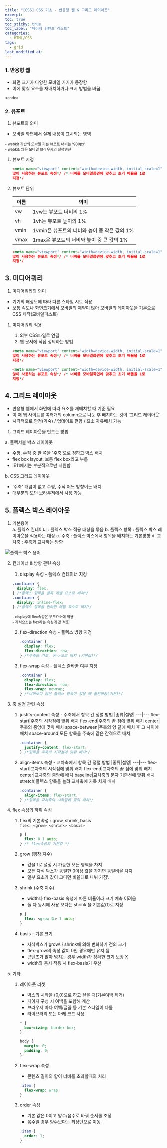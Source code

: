 ```yaml
---
title: "[CSS] CSS 기초 - 반응형 웹 & 그리드 레이아웃"
excerpt:
toc: true
toc_sticky: true
toc_label: "페이지 컨텐츠 리스트"
categories:
  - HTML/CSS
tags:
  - grid
last_modified_at:
---
```


### **1. 반응형 웹** 

- 화면 크기가 다양한 모바일 기기가 등장함
- 이에 맞춰 요소를 재배치하거나 표시 방법을 바꿈.

`<code>`

### **2. 뷰포트**

1. 뷰포트의 의미

- 모바일 화면에서 실제 내용이 표시되는 영역

<small> - webkit 기반의 모바일 기본 뷰포트 너비는 '980px'</small>  
<small> - webkit: 많은 모바일 브라우저의 실행엔진</small>

1. 뷰포트 지정

   ```html
   <meta name="viewport" content="width=device-width, initial-scale=1" /* 가장
   많이 사용하는 뷰포트 속성*/ /* 너비를 모바일화면에 맞추고 초기 배율을 1로
   지정*/
   ```

2. 뷰포트 단위

   | 이름 | 의미                                         |
   | ---- | -------------------------------------------- |
   | vw   | 1vw는 뷰포트 너비의 1%                       |
   | vh   | 1vh는 뷰포트 높이의 1%                       |
   | vmin | 1vmin은 뷰포트의 너비와 높이 중 작은 값의 1% |
   | vmax | 1max은 뷰포트의 너비와 높이 중 큰 값의 1%    |

   ```html
   <meta name="viewport" content="width=device-width, initial-scale=1" /* 가장
   많이 사용하는 뷰포트 속성*/ /* 너비를 모바일화면에 맞추고 초기 배율을 1로
   지정*/
   ```

## **3. 미디어쿼리**

1. 미디어쿼리의 의미

- 기기의 해상도에 따라 다른 스타일 시트 적용
- 보통 속도나 화면크기에서 모바일의 제약이 많아 모바일의 레이아웃을 기본으로 CSS 제작(모바일퍼스트)

1. 미디어쿼리 적용

   1. 외부 CSS파일로 연결
   2. 웹 문서에 직접 정의하는 방법

   ```html
   <meta name="viewport" content="width=device-width, initial-scale=1" /* 가장
   많이 사용하는 뷰포트 속성*/ /* 너비를 모바일화면에 맞추고 초기 배율을 1로
   지정*/
   ```

   ```html
   <meta name="viewport" content="width=device-width, initial-scale=1" /* 가장
   많이 사용하는 뷰포트 속성*/ /* 너비를 모바일화면에 맞추고 초기 배율을 1로
   지정*/
   ```

## **4. 그리드 레이아웃**

- 반응형 웹에서 화면에 따라 요소를 재배치할 때 기준 필요
- 이 때 웹 사이트를 여러개의 column으로 나눈 후 배치하는 것이 '그리드 레이아웃'
- 시각적으로 안정(익숙) / 업데이트 편함 / 요소 자유배치 가능

1. 그리드 레이아웃을 만드는 방법

a. 플렉서블 박스 레이아웃

- 수평, 수직 중 한 쪽을 '주축'으로 정하고 박스 배치
- flex box layout, 보통 flex box라고 부름
- IE11에서는 부분적으로만 지원함

b. CSS 그리드 레이아웃

- '주축' 개념이 없고 수평, 수직 어느 방향이든 배치
- 대부분의 모던 브라우저에서 사용 가능

## **5. 플렉스 박스 레이아웃**

1. 기본용어  
   a. 플렉스 컨테이너 : 플렉스 박스 적용 대상을 묶음
   b. 플렉스 항목 : 플렉스 박스 레이아웃을 적용하는 대상
   c. 주축 : 플렉스 박스에서 항목을 배치하는 기본방향
   d. 교차축 : 주축과 교차하는 방향

![플렉스 박스 용어](images/../../_posts/images/2021-10-20-image.png)

2. 컨테이너 & 방향 관련 속성

   1. display 속성 - 플렉스 컨테이너 지정

   ```css
   .container {
     display: flex;
   } /*플렉스 항목을 블록 레벨 요소로 배치*/
   .container {
     display: inline-flex;
   } /*플렉스 항목을 인라인 레벨 요소로 배치*/
   ```

   <small>- display에 flex속성은 부모요소에 적용</small>  
    <small>- 자식요소는 flex라는 속성에 값 적용</small>

   2. flex-direction 속성 - 플렉스 방향 지정
      ```css
      .container {
        display: flex;
        flex-direction: row;
      } /*주축을 가로, 왼->오로 배치 (기본값)*/
      ```
   3. flex-wrap 속성 - 플렉스 줄바꿈 여부 지정
      ```css
      .container {
        display: flex;
        flex-direction: row;
        flex-wrap: nowrap;
      } /*너비보다 많은 플렉스 항목이 있을 때 줄안바꿈(기본)*/
      ```

3. 축 설정 관련 속성

   1. justify-content 속성 - 주축에서 항목 간 정렬 방법
      |종류|설명|
      ---|---
      flex-start|주축의 시작점에 맞춰 배치
      flex-end|주축의 끝 점에 맞춰 배치
      center|주축의 중앙에 맞춰 배치
      space-between|주축의 양 끝에 배치 후 그 사이에 배치
      space-around|모든 항목을 주축에 같은 간격으로 배치

      ```css
      .container {
        justify-content: flex-start;
      } /*항목을 주축의 시작점에 맞춰 배치*/
      ```

   2. align-items 속성 - 교차축에서 항목 간 정렬 방법
      |종류|설명|
      ---|---
      flex-start|교차축의 시작점에 맞춰 배치
      flex-end|교차축의 끝 점에 맞춰 배치
      center|교차축의 중앙에 배치
      baseline|교차축의 문자 기준선에 맞춰 배치
      stretch|플렉스 항목을 늘려 교차축에 가득 차게 배치
      ```css
      .container {
        align-items: flex-start;
      } /*항목을 교차축의 시작점에 맞춰 배치*/
      ```

4. flex 속성의 하위 속성

   1. flex의 기본속성 : grow, shrink, basis  
       `flex: <grow> <shrink> <basis>`
      ```css
      p {
        flex: 0 1 auto;
      } /* flex속성의 기본값 */
      ```
   2. grow (팽창 지수)

      - 값을 1로 설정 시 가능한 모든 영역을 차지
      - 모든 자식 박스가 동일한 0이상 값을 가지면 동일비율 차지
      - 일부 요소가 값이 크다면 비율대로 나눠 가짐\

   3. shrink (수축 지수)

      - width나 flex-basis 속성에 따른 비율이라 크기 예측 어려움
      - 둘 다 동시에 사용 보다는 shrink 을 기본값(1)로 지정

      ```css
      p {
        flex: <grow 값> 1 auto;
      }
      ```

   4. basis - 기본 크기
      - 자식박스가 grow나 shrink에 의해 변화하기 전의 크기
      - flex-grow의 속성 값이 0인 경우에만 유지 됨
      - 콘텐츠가 많아 넘치는 경우 width가 정확한 크기 보장 X
      - width와 동시 적용 시 flex-basis가 우선

5. 기타

   1. 레이아웃 리셋

      - 박스의 시작을 (0,0)으로 하고 싶을 때(기본여백 제거)
      - 페이지 구성 시 여백을 포함해 계산
      - 브라우저 마다 여백/글꼴 등 기본 스타일이 다름
      - 라이브러리 또는 아래 코드 사용

      ```css
      * {
        box-sizing: border-box;
      }

      body {
        margin: 0;
        padding: 0;
      }
      ```

   2. flex-wrap 속성

      - 콘텐츠 길이의 합이 너비를 초과할때의 처리

      ```css
      .item {
        flex-wrap: wrap;
      }
      ```

   3. order 속성

      - 기본 값은 0이고 양수/음수로 바꿔 순서롤 조정
      - 음수일 경우 양수보다는 최상단으로 이동

      ```css
      .item {
        order: 1;
      }
      ```
